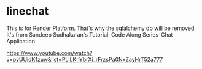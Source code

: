 # linechat
This is for Render Platform. That's why the sqlalchemy db will be removed.
It's from Sandeep Sudhakaran's Tutorial: Code Along Series-Chat Application

https://www.youtube.com/watch?v=pvUUidK1zuw&list=PLlLKnYbrXi_rFrzsPa0NxZayHrT52a777

